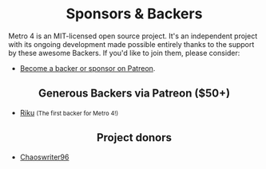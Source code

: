 <h1 align="center">Sponsors &amp; Backers</h1>

Metro 4 is an MIT-licensed open source project. 
It's an independent project with its ongoing development made possible entirely thanks to the support by these awesome Backers. 
If you'd like to join them, please consider:

- [Become a backer or sponsor on Patreon](https://www.patreon.com/metroui).

<!--
<h2 align="center">Platinum via Patreon</h2>
-->

<!--
<h2 align="center">Gold via Patreon</h2>
-->

<!--
<h2 align="center">Silver via Patreon</h2>
-->

<!--
<h2 align="center">Bronze via Patreon</h2>
-->

<h2 align="center">Generous Backers via Patreon ($50+)</h2>

 - [Riku](https://www.patreon.com/user/creators?u=8976699) <small>(The first backer for Metro 4!)</small>
<!--
<h2 align="center">Backers via Patreon</h2>

 - [Jonathan](https://www.patreon.com/user/creators?u=10019621)
-->
<h2 align="center">Project donors</h2>

 - [Chaoswriter96](https://github.com/Chaoswriter96)
